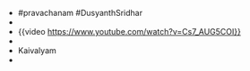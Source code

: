 - #pravachanam #DusyanthSridhar
-
- {{video https://www.youtube.com/watch?v=Cs7_AUG5COI}}
-
- Kaivalyam
-